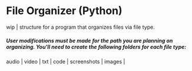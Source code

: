 # File Organizer (Python)
wip | structure for a program that organizes files via file type. 



##### User modifications must be made for the path you are planning on organizing. You'll need to create the following folders for each file type:

audio |
video |
txt |
code |
screenshots |
images |
